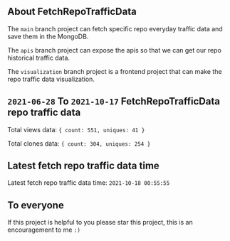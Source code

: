 ## About FetchRepoTrafficData

The `main` branch project can fetch specific repo everyday traffic data and save them in the MongoDB.

The `apis` branch project can expose the apis so that we can get our repo historical traffic data.

The `visualization` branch project is a frontend project that can make the repo traffic data visualization.

## `2021-06-28` To `2021-10-17` FetchRepoTrafficData repo traffic data

Total views data: `{ count: 551, uniques: 41 }`

Total clones data: `{ count: 304, uniques: 254 }`

## Latest fetch repo traffic data time

Latest fetch repo traffic data time: `2021-10-18 00:55:55`

## To everyone

If this project is helpful to you please star this project, this is an encouragement to me `:)`



